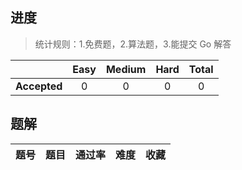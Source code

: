 
## 进度

> 统计规则：1.免费题，2.算法题，3.能提交 Go 解答

|     |Easy|Medium|Hard|Total|
|:---:|:---:|:---:|:---:|:---:|
|**Accepted**|0|0|0|0|

## 题解

|题号|题目|通过率|难度|收藏|
|:-:|:-|:-: | :-: | :-: |
